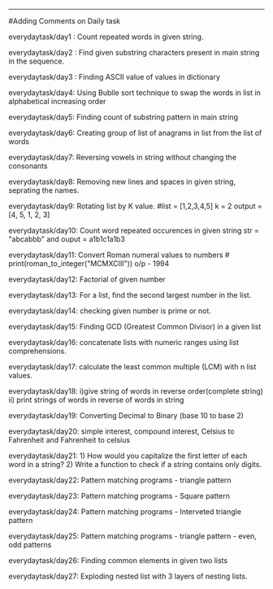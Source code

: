 ---------------------------------------------------------------------------------------------------------------------------------------------------------------------------------
#Adding Comments on Daily task

everydaytask/day1 : Count repeated words in given string.

everydaytask/day2 : Find given substring characters present in main string in the sequence.

everydaytask/day3 : Finding ASCII value of values in dictionary

everydaytask/day4: Using Bublle sort technique to swap the words in list in alphabetical increasing order

everydaytask/day5: Finding count of substring pattern in main string

everydaytask/day6: Creating group of list of anagrams in list from the list of words

everydaytask/day7: Reversing vowels in string without changing the consonants

everydaytask/day8: Removing new lines and spaces in given string, seprating the names.

everydaytask/day9: Rotating list by K value. #list = [1,2,3,4,5] k = 2 output = [4, 5, 1, 2, 3]
      
everydaytask/day10: Count word repeated occurences in given string str = "abcabbb" and ouput = a1b1c1a1b3

everydaytask/day11: Convert Roman numeral values to numbers # print(roman_to_integer("MCMXCIII"))  o/p - 1994

everydaytask/day12: Factorial of given number

everydaytask/day13: For a list, find the second largest number in the list.

everydaytask/day14: checking given number is prime or not.

everydaytask/day15: Finding GCD (Greatest Common Divisor) in a given list 

everydaytask/day16: concatenate lists with numeric ranges using list comprehensions.

everydaytask/day17: calculate the least common multiple (LCM) with n list values.

everydaytask/day18: i)give string of words in reverse order(complete string) ii) print strings of words in reverse of words in string

everydaytask/day19: Converting Decimal to Binary (base 10 to base 2)

everydaytask/day20: simple interest, compound interest, Celsius to Fahrenheit and Fahrenheit to celsius

everydaytask/day21: 1) How would you capitalize the first letter of each word in a string? 2) Write a function to check if a string contains only digits.

everydaytask/day22: Pattern matching programs - triangle pattern

everydaytask/day23: Pattern matching programs - Square pattern

everydaytask/day24: Pattern matching programs - Interveted triangle pattern

everydaytask/day25: Pattern matching programs - triangle pattern - even, odd patterns

everydaytask/day26: Finding common elements in given two lists

everydaytask/day27: Exploding nested list with 3 layers of nesting lists.
